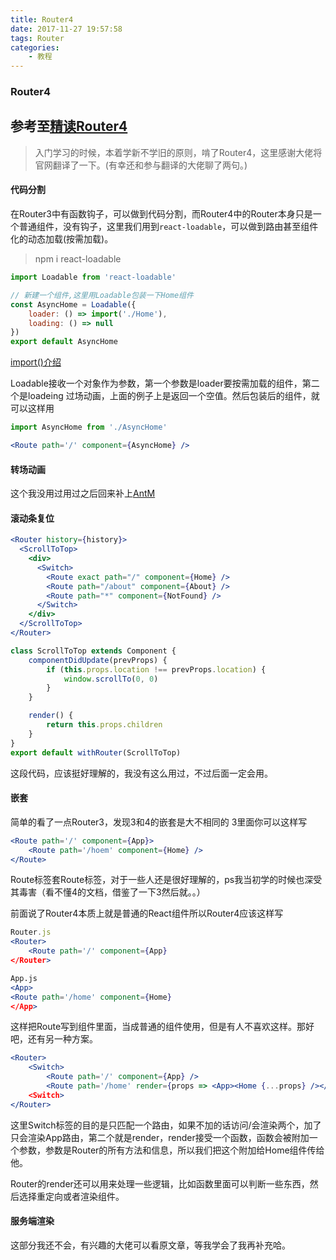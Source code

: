 ```yaml
---
title: Router4
date: 2017-11-27 19:57:58
tags: Router
categories: 
	- 教程
---
```

### Router4
## 参考至[精读Router4](https://zhuanlan.zhihu.com/p/31178105)
> 入门学习的时候，本着学新不学旧的原则，啃了Router4，这里感谢大佬将官网翻译了一下。(有幸还和参与翻译的大佬聊了两句。)
<!-- more -->
#### 代码分割
在Router3中有函数钩子，可以做到代码分割，而Router4中的Router本身只是一个普通组件，没有钩子，这里我们用到`react-loadable`，可以做到路由甚至组件化的动态加载(按需加载)。

> npm i react-loadable
```jsx
import Loadable from 'react-loadable'

// 新建一个组件,这里用Loadable包装一下Home组件
const AsyncHome = Loadable({
    loader: () => import('./Home'),
    loading: () => null
})
export default AsyncHome

```
[import()介绍](https://webpack.js.org/api/module-methods/#import-)

Loadable接收一个对象作为参数，第一个参数是loader要按需加载的组件，第二个是loadeing 过场动画，上面的例子上是返回一个空值。然后包装后的组件，就可以这样用
```jsx
import AsyncHome from './AsyncHome'

<Route path='/' component={AsyncHome} />

```
#### 转场动画
这个我没用过用过之后回来补上[AntM](https://motion.ant.design/)

#### 滚动条复位

```jsx
<Router history={history}>
  <ScrollToTop>
    <div>
      <Switch>
        <Route exact path="/" component={Home} />
        <Route path="/about" component={About} />
        <Route path="*" component={NotFound} />
      </Switch>
    </div>
  </ScrollToTop>
</Router>

class ScrollToTop extends Component {
    componentDidUpdate(prevProps) {
        if (this.props.location !== prevProps.location) {
            window.scrollTo(0, 0)
        }
    }

    render() {
        return this.props.children
    }
}
export default withRouter(ScrollToTop)
```
这段代码，应该挺好理解的，我没有这么用过，不过后面一定会用。

#### 嵌套
简单的看了一点Router3，发现3和4的嵌套是大不相同的
3里面你可以这样写
```jsx
<Route path='/' component={App}>
    <Route path='/hoem' component={Home} />
</Route>
```
Route标签套Route标签，对于一些人还是很好理解的，ps我当初学的时候也深受其毒害（看不懂4的文档，借鉴了一下3然后就。。）

前面说了Router4本质上就是普通的React组件所以Router4应该这样写

```jsx
Router.js
<Router>
    <Route path='/' component={App}
</Router>

App.js
<App>
<Route path='/home' component={Home}
</App>
```

这样把Route写到组件里面，当成普通的组件使用，但是有人不喜欢这样。那好吧，还有另一种方案。

```jsx
<Router>
    <Switch>
        <Route path='/' component={App} />
        <Route path='/home' render={props => <App><Home {...props} /></App>}
    <Switch>
</Router>
```

这里Switch标签的目的是只匹配一个路由，如果不加的话访问/会渲染两个，加了只会渲染App路由，第二个就是render，render接受一个函数，函数会被附加一个参数，参数是Router的所有方法和信息，所以我们把这个附加给Home组件传给他。

Router的render还可以用来处理一些逻辑，比如函数里面可以判断一些东西，然后选择重定向或者渲染组件。

#### 服务端渲染

这部分我还不会，有兴趣的大佬可以看原文章，等我学会了我再补充哈。





